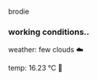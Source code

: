 brodie

<!--weather_start-->
### working conditions..

weather: few clouds ☁️

temp: 16.23 °C 👕

<!--weather_end-->
